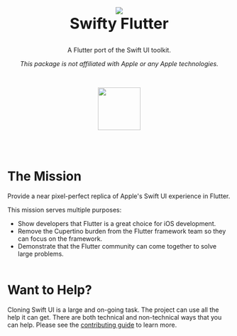<p align="center">
  <img src="https://github.com/Flutter-Bounty-Hunters/swift_ui/assets/7259036/6818ee38-c6be-4eee-807c-7d83cabe2e40"><br>
  <span style="display:block; font-size: 34px; font-weight:bold;"><b>Swifty Flutter</b></span><br>
  <p align="center">A Flutter port of the Swift UI toolkit.</p>
  <p align="center"><i>This package is not affiliated with Apple or any Apple technologies.</i></p>
  <br>
  <p align="center"><a href="https://discord.gg/NmYjC83Ep4" title="Join our Discord channel"><picture><img src="https://github.com/Flutter-Bounty-Hunters/swift_ui/assets/7259036/6e89d71c-45b4-48ec-a204-7076c5be31b8" width="96"/></picture></a></p>
</p>
<br><br>

# The Mission
Provide a near pixel-perfect replica of Apple's Swift UI experience in Flutter.

This mission serves multiple purposes:

 * Show developers that Flutter is a great choice for iOS development.
 * Remove the Cupertino burden from the Flutter framework team so they can focus on the framework.
 * Demonstrate that the Flutter community can come together to solve large problems.
<br><br>

# Want to Help?
Cloning Swift UI is a large and on-going task. The project can use all the help it can get. There are both technical and non-technical ways that you can help. Please see the [contributing guide](CONTRIBUTING.md) to learn more.
